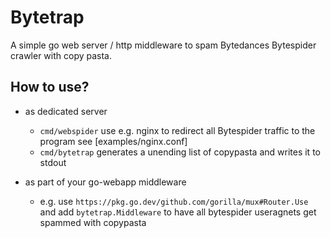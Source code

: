 # Bytetrap

A simple go web server / http middleware to spam Bytedances Bytespider crawler with copy pasta.

## How to use?

- as dedicated server
  - `cmd/webspider`
    use e.g. nginx to redirect all Bytespider traffic to the program
    see [examples/nginx.conf]
  - `cmd/bytetrap`
    generates a unending list of copypasta and writes it to stdout

- as part of your go-webapp middleware
  - e.g. use `https://pkg.go.dev/github.com/gorilla/mux#Router.Use` and add `bytetrap.Middleware` to have all bytespider useragnets get spammed with copypasta
